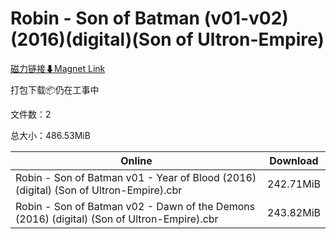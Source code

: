 # Robin - Son of Batman (v01-v02)(2016)(digital)(Son of Ultron-Empire)

[磁力链接⬇Magnet Link](magnet:?xt=urn:btih:8e0ed9d562032c248383007f33fc1b92104ac0a4&dn=Robin%20-%20Son%20of%20Batman%20%28v01-v02%29%282016%29%28digital%29%28Son%20of%20Ultron-Empire%29)

打包下载📦仍在工事中

文件数：2

总大小：486.53MiB

Online | Download
--- | ---
Robin - Son of Batman v01 - Year of Blood (2016) (digital) (Son of Ultron-Empire).cbr | 242.71MiB
Robin - Son of Batman v02 - Dawn of the Demons (2016) (digital) (Son of Ultron-Empire).cbr | 243.82MiB